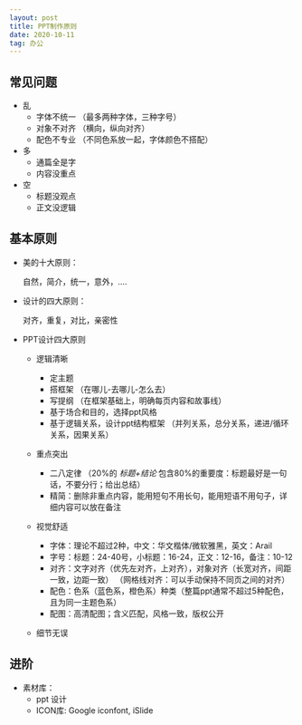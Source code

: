 ```yaml
---
layout: post
title: PPT制作原则
date: 2020-10-11 
tag: 办公
---
```


## 常见问题

- 乱
  - 字体不统一 （最多两种字体，三种字号）
  - 对象不对齐 （横向，纵向对齐）
  - 配色不专业  （不同色系放一起，字体颜色不搭配）
- 多
  - 通篇全是字
  - 内容没重点
- 空
  - 标题没观点
  - 正文没逻辑

## 基本原则

- 美的十大原则：

  自然，简介，统一，意外，....

- 设计的四大原则：

  对齐，重复，对比，亲密性

- PPT设计四大原则

  - 逻辑清晰 
    - 定主题
    - 搭框架 （在哪儿-去哪儿-怎么去）
    - 写提纲 （在框架基础上，明确每页内容和故事线）
    - 基于场合和目的，选择ppt风格
    - 基于逻辑关系，设计ppt结构框架 （并列关系，总分关系，递进/循环关系，因果关系）
  - 重点突出
    - 二八定律 （20%的 *标题+结论* 包含80%的重要度：标题最好是一句话，不要分行；给出总结）
    - 精简：删除非重点内容，能用短句不用长句，能用短语不用句子，详细内容可以放在备注

  - 视觉舒适
    - 字体：理论不超过2种，中文：华文楷体/微软雅黑，英文：Arail
    - 字号：标题：24-40号，小标题：16-24，正文：12-16，备注：10-12
    - 对齐：文字对齐（优先左对齐，上对齐），对象对齐（长宽对齐，间距一致，边距一致） （网格线对齐：可以手动保持不同页之间的对齐）
    - 配色：色系（蓝色系，橙色系）种类（整篇ppt通常不超过5种配色，且为同一主题色系）
    - 配图：高清配图；含义匹配，风格一致，版权公开
  - 细节无误

## 进阶

- 素材库：
  - ppt 设计
  - ICON库:  Google iconfont,   iSlide



